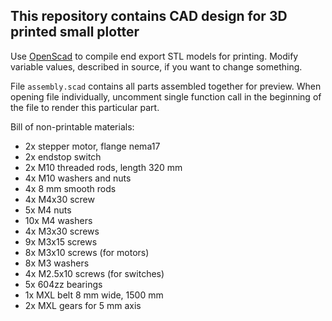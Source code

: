 ## This repository contains CAD design for 3D printed small plotter
Use [OpenScad](www.openscad.org/) to compile end export STL models for printing. Modify variable values, described in source, if you want to change something. 

File `assembly.scad` contains all parts assembled together for preview.
When opening file individually, uncomment single function call in the beginning of the file to render this particular part.

Bill of non-printable materials:

- 2x stepper motor, flange nema17 
- 2x endstop switch
- 2x M10 threaded rods, length 320 mm
- 4x M10 washers and nuts
- 4x 8 mm smooth rods
- 4x M4x30 screw
- 5x M4 nuts
- 10x M4 washers
- 4x M3x30 screws
- 9x M3x15 screws
- 8x M3x10 screws (for motors)
- 8x M3 washers
- 4x M2.5x10 screws (for switches)
- 5x 604zz bearings
- 1x MXL belt 8 mm wide, 1500 mm 
- 2x MXL gears for 5 mm axis